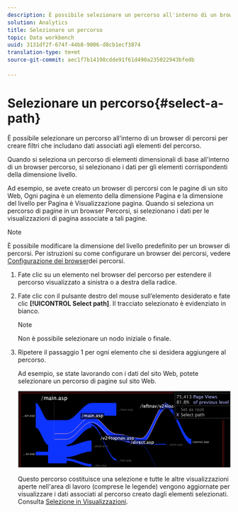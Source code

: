 ```yaml
---
description: È possibile selezionare un percorso all'interno di un browser di percorsi per creare filtri che includano dati associati agli elementi del percorso.
solution: Analytics
title: Selezionare un percorso
topic: Data workbench
uuid: 3131df2f-674f-44b8-9006-d8cb1ecf3874
translation-type: tm+mt
source-git-commit: aec1f7b14198cdde91f61d490a235022943bfedb

---
```



# Selezionare un percorso{#select-a-path}

È possibile selezionare un percorso all&#39;interno di un browser di percorsi per creare filtri che includano dati associati agli elementi del percorso.

Quando si seleziona un percorso di elementi dimensionali di base all&#39;interno di un browser percorso, si selezionano i dati per gli elementi corrispondenti della dimensione livello.

Ad esempio, se avete creato un browser di percorsi con le pagine di un sito Web, Ogni pagina è un elemento della dimensione Pagina e la dimensione del livello per Pagina è Visualizzazione pagina. Quando si seleziona un percorso di pagine in un browser Percorsi, si selezionano i dati per le visualizzazioni di pagina associate a tali pagine.

>[!NOTE]
>
>È possibile modificare la dimensione del livello predefinito per un browser di percorsi. Per istruzioni su come configurare un browser dei percorsi, vedere [Configurazione dei browser](../../../../home/c-get-started/c-intf-anlys-ftrs/t-config-path-brwsr.md#task-bbb3ddaa140a414f984b697c2b8202a3)dei percorsi.

1. Fate clic su un elemento nel browser del percorso per estendere il percorso visualizzato a sinistra o a destra della radice.
1. Fate clic con il pulsante destro del mouse sull’elemento desiderato e fate clic **[!UICONTROL Select path]**. Il tracciato selezionato è evidenziato in bianco.

   >[!NOTE]
   >
   >Non è possibile selezionare un nodo iniziale o finale.

1. Ripetere il passaggio 1 per ogni elemento che si desidera aggiungere al percorso.

   Ad esempio, se state lavorando con i dati del sito Web, potete selezionare un percorso di pagine sul sito Web.

   ![](assets/client-path.png)

   Questo percorso costituisce una selezione e tutte le altre visualizzazioni aperte nell&#39;area di lavoro (comprese le legende) vengono aggiornate per visualizzare i dati associati al percorso creato dagli elementi selezionati. Consulta [Selezione in Visualizzazioni](../../../../home/c-get-started/c-vis/c-sel-vis/c-sel-vis.md#concept-012870ec22c7476e9afbf3b8b2515746).

